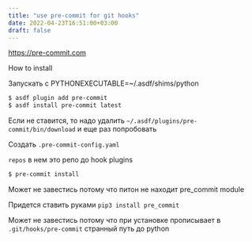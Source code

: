 ```yaml
---
title: "use pre-commit for git hooks"
date: 2022-04-23T16:51:00+03:00
draft: false
---
```


https://pre-commit.com

How to install

Запускать с PYTHONEXECUTABLE=~/.asdf/shims/python

```bash
$ asdf plugin add pre-commit
$ asdf install pre-commit latest
```

Если не ставится, то надо удалить `~/.asdf/plugins/pre-commit/bin/download` и еще раз попробовать

Создать `.pre-commit-config.yaml`

`repos` в нем это репо до hook plugins


```bash
$ pre-commit install
```

Может не завестись потому что питон не находит pre_commit module

Придется ставить руками `pip3 install pre_commit`

Может не завестись потому что при установке прописывает в `.git/hooks/pre-commit` странный путь до python


